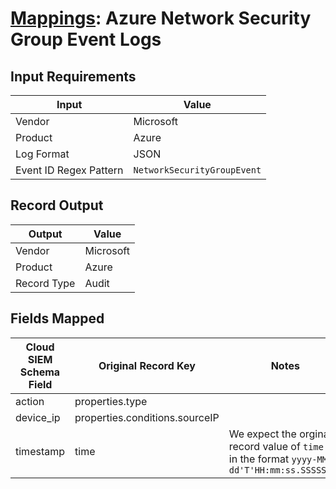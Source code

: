 # [Mappings](README.md): Azure Network Security Group Event Logs

## Input Requirements

|Input|Value|
|-----|-----|
|Vendor|Microsoft|
|Product|Azure|
|Log Format|JSON|
|Event ID Regex Pattern|`NetworkSecurityGroupEvent`|

## Record Output

|Output|Value|
|------|-----|
|Vendor|Microsoft|
|Product|Azure|
|Record Type|Audit|

## Fields Mapped

|Cloud SIEM Schema Field|Original Record Key|Notes|
|-----------------------|-------------------|-----|
|action|properties.type||
|device_ip|properties.conditions.sourceIP||
|timestamp|time|We expect the orginal record value of `time` is in the format `yyyy-MM-dd'T'HH:mm:ss.SSSSSSSZ`|

